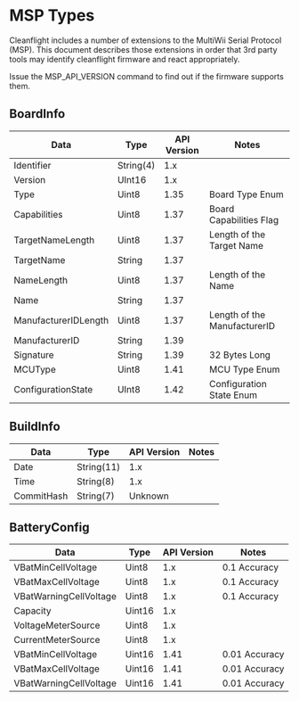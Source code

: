 # MSP Types

Cleanflight includes a number of extensions to the MultiWii Serial Protocol (MSP). This document describes 
those extensions in order that 3rd party tools may identify cleanflight firmware and react appropriately.

Issue the MSP_API_VERSION command to find out if the firmware supports them.

## BoardInfo

| Data | Type | API Version | Notes |
|------|------|------|-------|
| Identifier | String(4) | 1.x | |
| Version | UInt16 | 1.x | |
| Type | Uint8 | 1.35 | Board Type Enum |
| Capabilities | Uint8 | 1.37 | Board Capabilities Flag |
| TargetNameLength | Uint8 | 1.37 | Length of the Target Name |
| TargetName | String | 1.37 | |
| NameLength | Uint8 | 1.37 | Length of the Name |
| Name | String | 1.37 | |
| ManufacturerIDLength | Uint8 | 1.37 | Length of the ManufacturerID |
| ManufacturerID | String | 1.39 | |
| Signature | String | 1.39 | 32 Bytes Long|
| MCUType | Uint8 | 1.41 | MCU Type Enum |
| ConfigurationState | UInt8 | 1.42 | Configuration State Enum |

## BuildInfo

| Data | Type | API Version | Notes |
|------|------|------|-------|
| Date | String(11) | 1.x | |
| Time | String(8) | 1.x | |
| CommitHash | String(7) | Unknown | |

## BatteryConfig

| Data | Type | API Version | Notes |
|------|------|------|-------|
| VBatMinCellVoltage | Uint8 | 1.x | 0.1 Accuracy |
| VBatMaxCellVoltage | Uint8 | 1.x | 0.1 Accuracy |
| VBatWarningCellVoltage | Uint8 | 1.x | 0.1 Accuracy |
| Capacity | Uint16 | 1.x | |
| VoltageMeterSource | Uint8 | 1.x | |
| CurrentMeterSource | Uint8 | 1.x | |
| VBatMinCellVoltage | Uint16 | 1.41 | 0.01 Accuracy |
| VBatMaxCellVoltage | Uint16 | 1.41 | 0.01 Accuracy |
| VBatWarningCellVoltage | Uint16 | 1.41 | 0.01 Accuracy |
